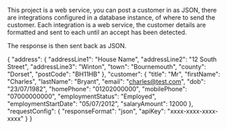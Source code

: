 This project is a web service, you can post a customer in as JSON, there are integrations configured in a database instance, of where to send the customer. Each integration is a web service, the customer details are formatted and sent to each until an accept has been detected. 

The response is then sent back as JSON.

  {
    "address": {
      "addressLine1": "House Name",
      "addressLine2": "12 South Street",
      "addressLine3": "Winton",
      "town": "Bournemouth",
      "county": "Dorset",
      "postCode": "BH11HB"
    },
    "customer": {
      "title": "Mr",
      "firstName": "Charles",
      "lastName": "Bryant",
      "email": "charles@test.com",
      "dob": "23/07/1982",
      "homePhone": "01202000000",
      "mobilePhone": "07000000000",
      "employmentStatus": "Employed",
      "employmentStartDate": "05/07/2012",
      "salaryAmount": 12000
    },
    "requestConfig": {
      "responseFormat": "json",
      "apiKey": "xxxx-xxxx-xxxx-xxxx"
    }
  }
